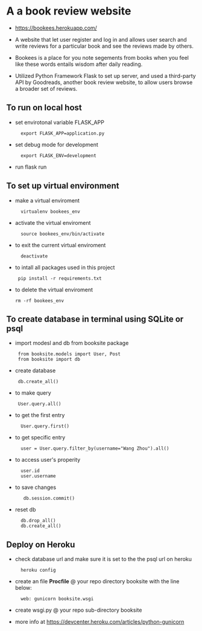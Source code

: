 # A  a book review website
- https://bookees.herokuapp.com/
- A website that let user register and log in and allows user search and write reviews for a particular book and see the reviews made by others.
- Bookees is a place for you note segements from books when you feel like these words entails wisdom after daily reading.

- Utilized Python Framework Flask to set up server, and used a third-party API by Goodreads, another book review website, to allow users browse a broader set of reviews.

## To run on local host
- set envirotonal variable FLASK_APP 
        
        export FLASK_APP=application.py
        
- set debug mode for development

        export FLASK_ENV=development 
- run
        flask run
## To set up virtual environment
- make a virtual enviroment 

        virtualenv bookees_env
        
- activate the virtual enviroment 

        source bookees_env/bin/activate
        
- to exit the current virtual enviroment 

        deactivate
        
 - to intall all packages used in this project 

        pip install -r requirements.txt 
        
  - to delete the virtual enviroment  <br>

        rm -rf bookees_env     
           
## To create database in terminal using SQLite or psql
- import modesl and db from booksite package

       from booksite.models import User, Post
       from booksite import db 
- create database

       db.create_all()
        
- to make query

       User.query.all()

- to get the first entry
        
        User.query.first()


- to get specific entry

        user = User.query.filter_by(username="Wang Zhou").all()
  
- to access user's properity 
        
        user.id
        user.username

- to save changes

         db.session.commit()
         
- reset db

        db.drop_all()
        db.create_all()
           
## Deploy on Heroku
- check database url and make sure it is set to the the psql url on heroku
  
        heroku config
- create an file **Procfile** @ your repo directory booksite with the line below:
        
        web: gunicorn booksite.wsgi
        
- create wsgi.py @ your repo sub-directory booksite
- more info at https://devcenter.heroku.com/articles/python-gunicorn
